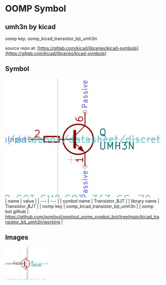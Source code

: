 # OOMP Symbol  
## umh3n  by kicad  
  
oomp key: oomp_kicad_transistor_bjt_umh3n  
  
source repo at: [https://gitlab.com/kicad/libraries/kicad-symbols](https://gitlab.com/kicad/libraries/kicad-symbols)  
## Symbol  
  
[![working.png](working_600.png)](working.png)  
| name | value | 
| --- | --- | 
| symbol name | Transistor_BJT | 
| library name | Transistor_BJT | 
| oomp key | oomp_kicad_transistor_bjt_umh3n | 
| oomp bot github | https://github.com/oomlout/oomlout_oomp_symbol_bot/tree/main/kicad_transistor_bjt_umh3n/working | 
## Images  
  
[![working.png](working_140.png)](working.png)  
